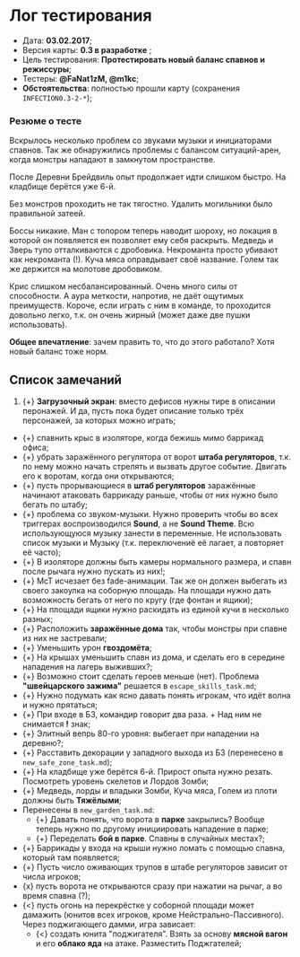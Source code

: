 # Лог тестирования

* Дата: **03.02.2017**;
* Версия карты: **0.3 в разработке** ;
* Цель тестирования: **Протестировать новый баланс спавнов и режиссуры**;
* Тестеры: **@FaNat1zM, @m1kc**;
* **Обстоятельства**: полностью прошли карту (сохранения `INFECTION0.3-2-*`);

### Резюме о тесте

Вскрылось несколько проблем со звуками музыки и инициаторами спавнов. Так же обнаружились проблемы с балансом ситуаций-арен, когда монстры нападают в замкнутом пространстве. 

После Деревни Брейдвиль опыт продолжает идти слишком быстро. На кладбище берётся уже 6-й.

Без монстров проходить не так тягостно. Удалить могильники было правильной затеей.

Боссы никакие. Ман с топором теперь наводит шороху, но локация в которой он появляется ен позволяет ему себя раскрыть. Медведь и Зверь тупо отталкиваются с дробовика. Некроманта просто убивают как некроманта (!). Куча мяса оправдывает своё название. Голем так же держится на молотове дробовиком.

Крис слишком несбалансированный. Очень много силы от способности. А аура меткости, напротив, не даёт ощутимых преимуществ. Короче, если играть с ним в команде, то проходится довольно легко, т.к. он очень жирный (может даже две пушки использовать).

**Общее впечатление**: зачем править то, что до этого работало? Хотя новый баланс тоже норм.

## Список замечаний

1. {+} **Загрузочный экран**: вместо дефисов нужны тире в описании перонажей. И да, пусть пока будет описание только трёх персонажей, за которых можно играть;
* {+} спавнить крыс в изоляторе, когда бежишь мимо баррикад офиса;
* {+} убрать заражённого регулятора от ворот **штаба регуляторов**, т.к. по нему можно начать стрелять и вызвать другое событие. Двигать его к воротам, когда они открываются;
* {+} пусть прорывающиеся в **штаб регуляторов** заражённые начинают атаковать баррикаду раньше, чтобы от них нужно было бегать по штабу;
* {+} проблема со звуком-музыки. Нужно проверить чтобы во всех триггерах воспроизводился **Sound**, а не **Sound Theme**. Всю использующуюся музыку занести в переменные. Не использовать список музыки и Музыку (т.к. переключениё её лагает, а повторяет её часто);
* {+} В изоляторе должны быть камеры нормального размера, и спавн после рычага нужно пускать из них!;
* {+} МсТ исчезает без fade-анимации. Так же он должен выбегать из своего закоулка на соборную площадь. На площади нужно дать возможность бегать от него по кругу (где фонтан и ящики);
* {+} На площади ящики нужно раскидать из единой кучи в несколько разных;
* {+} Расположить **заражённые дома** так, чтобы монстры при спавне из них не застревали;
* {+} Уменьшить урон **гвоздомёта**;
* {+} На крышах уменьшить спавн из дома, и сделать его в середине нападения на лагерь выживших?;
* {+} Возможно стоит сделать героев меньше (нет). Проблема **"швейцарского зажима"** решается в `escape_skills_task.md`;
* {+} Нужно подумать как ясно давать понять игрокам, что идёт волна и нужно прятаться;
* {+} При входе в БЗ, командир говорит два раза. + Над ним не снимается **!** знак;
* {+} Элитный вепрь 80-го уровня: выбегает при нападении на деревню?;
* {+} Расставить декорации у западного выхода из БЗ (перенесено в `new_safe_zone_task.md`);
* {+} На кладбище уже берётся 6-й. Прирост опыта нужно резать. Посмотреть уровень скелетов и Лордов Зомби;
* {+} Медведь, лорды и владыки Зомби, Куча мяса, Голем из плоти должны быть **Тяжёлыми**;
* Перенесены в `new_garden_task.md`:
   * {+} Давать понять, что ворота в **парке** закрылись? Вообще теперь нужно по другому инициировать нападение в парке;
   * {+} Переделать **бой в парке**. Спавны в случайных местах?;
* {+} Баррикады у входа на крыши нужно ломать с помощью спавна, который там появляется;
* {+} Пусть число оживающих трупов в штабе регуляторов зависит от числа игроков;
* {x} пусть ворота не открываются сразу при нажатии на рычаг, а во время спавна (?);
* {<} пусть огонь на перекрёстке у соборной площади может дамажить (юнитов всех игроков, кроме Нейстрально-Пассивного). Через поджигающего дамми, игра зависает:
   * {<} создать юнита "поджигателя". Взять за основу **мясной вагон** и его **облако яда** на атаке. Разместить Поджгателей;
